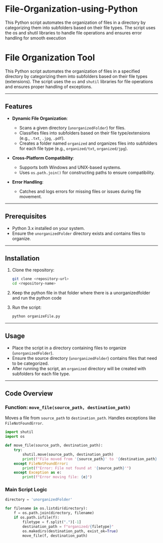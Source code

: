 # File-Organization-using-Python
This Python script automates the organization of files in a directory by categorizing them into subfolders based on their file types. The script uses the os and shutil libraries to handle file operations and ensures error handling for smooth execution

# File Organization Tool

This Python script automates the organization of files in a specified directory by categorizing them into subfolders based on their file types (extensions). The script uses the `os` and `shutil` libraries for file operations and ensures proper handling of exceptions.

---

## Features

- **Dynamic File Organization**:
  - Scans a given directory (`unorganizedFolder`) for files.
  - Classifies files into subfolders based on their file type/extensions (e.g., `.txt`, `.jpg`, `.pdf`).
  - Creates a folder named `organized` and organizes files into subfolders for each file type (e.g., `organized/txt`, `organized/jpg`).

- **Cross-Platform Compatibility**:
  - Supports both Windows and UNIX-based systems.
  - Uses `os.path.join()` for constructing paths to ensure compatibility.

- **Error Handling**:
  - Catches and logs errors for missing files or issues during file movement.

---

## Prerequisites

- Python 3.x installed on your system.
- Ensure the `unorganizedFolder` directory exists and contains files to organize.

---

## Installation

1. Clone the repository:

   ```bash
   git clone <repository-url>
   cd <repository-name>
   ```
2. Keep the python file in that folder where there is a unorganizedfolder and run the python code
2. Run the script:

   ```bash
   python organizeFile.py
   ```

---

## Usage

- Place the script in a directory containing files to organize (`unorganizedFolder`).
- Ensure the source directory (`unorganizedFolder`) contains files that need to be categorized.
- After running the script, an `organized` directory will be created with subfolders for each file type.

---

## Code Overview

### Function: `move_file(source_path, destination_path)`

Moves a file from `source_path` to `destination_path`. Handles exceptions like `FileNotFoundError`.

```python
import shutil
import os

def move_file(source_path, destination_path):
    try:
        shutil.move(source_path, destination_path)
        print(f"File moved from '{source_path}' to '{destination_path}'")
    except FileNotFoundError:
        print(f"Error: File not found at '{source_path}'")
    except Exception as e:
        print(f"Error moving file: {e}")
```

### Main Script Logic

```python
directory = 'unorganizedFolder'

for filename in os.listdir(directory):
    f = os.path.join(directory, filename)
    if os.path.isfile(f):
        filetype = f.split(".")[-1]
        destination_path = f"organized/{filetype}"
        os.makedirs(destination_path, exist_ok=True)
        move_file(f, destination_path)
```

